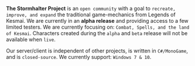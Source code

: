 **The Stormhalter Project** is an `open community` with a goal to `recreate, improve, and expand` the traditional game-mechanics from Legends of Kesmai. We are currently in an **alpha release** and providing access to a few limited testers. We are currently focusing on: `Combat, Spells, and the land of Kesmai`. Characters created during the `alpha` and `beta` release will not be available when `live`.

Our server/client is independent of other projects, is written in `C#/MonoGame`, and is `closed-source`. We currently support: `Windows 7 & 10`.
